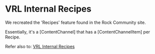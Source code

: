 # VRL Internal Recipes
We recreated the 'Recipes' feature found in the Rock Community site.  

Essentially, it's a [ContentChannel] that has a [ContentChannelItem] per Recipe.  

Refer also to: [VRL Internal Recipes](../Block-ContentChannelItemView/VRL_Internal_Recipes/README.md)